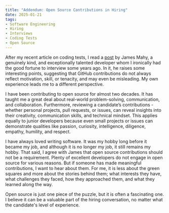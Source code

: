 ```yaml
---
title: "Addendum: Open Source Contributions in Hiring"
date: 2025-01-21
tags:
- Software Engineering
- Hiring
- Interviews
- Coding Tests
- Open Source
---
```


After my recent article on coding tests, I read a [post](https://www.linkedin.com/posts/james-mahy_stop-using-github-contributions-in-hiring-activity-7280527334883962880-esvT) by James Mahy, a genuinely kind, and exceptionally talented developer whom I ironically had the good fortune to interview some years ago. In it, he raises some interesting points, suggesting that GitHub contributions do not always reflect motivation, skill, or tenacity, and may even be misleading. My own experience leads me to a different perspective.

I have been contributing to open source for almost two decades. It has taught me a great deal about real-world problem-solving, communication, and collaboration. Furthermore, reviewing a candidate’s contributions - whether personal projects, pull requests, or issues, can reveal insights into their creativity, communication skills, and technical mindset. This applies equally to junior developers because even small projects or issues can demonstrate qualities like passion, curiosity, intelligence, diligence, empathy, humility, and respect.

I have always loved writing software. It was my hobby long before it became my job, and although it is no longer my job, it still remains my hobby. That said, I agree with James that open source contributions should not be a requirement. Plenty of excellent developers do not engage in open source for various reasons. But if someone has made meaningful contributions, I want to hear about them. For me, it is less about the green squares and more about the stories behind them; what interests they have, what challenges they faced, how they approached them, and what they learned along the way.

Open source is just one piece of the puzzle, but it is often a fascinating one. I believe it can be a valuable part of the hiring conversation, no matter what the candidate's level of experience.
